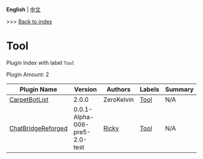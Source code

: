 **English** | [中文](readme-zh_cn.md)

\>\>\> [Back to index](/readme.md)

# Tool

Plugin Index with label `Tool`

Plugin Amount: 2

| Plugin Name | Version | Authors | Labels | Summary |
| --- | --- | --- | --- | --- |
| [CarpetBotList](/plugins/carpetbotlist/readme.md) | 2.0.0 | ZeroKelvin | [Tool](/labels/tool/readme.md) | N/A |
| [ChatBridgeReforged](/plugins/chatbridgereforged_client_mc/readme.md) | 0.0.1-Alpha-006-pre5-2.0-test | [Ricky](https://github.com/rickyhoho) | [Tool](/labels/tool/readme.md) | N/A |
